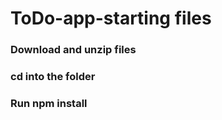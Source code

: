 # ToDo-app-starting files
### Download and unzip files 
### cd into the folder  
### Run npm install
